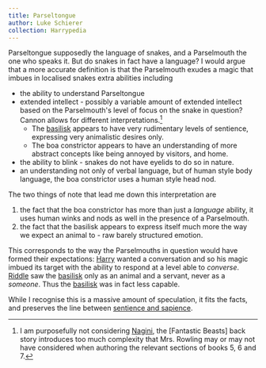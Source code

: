 ```yaml
---
title: Parseltongue
author: Luke Schierer
collection: Harrypedia
---
```


Parseltongue supposedly the language of snakes, and a Parselmouth the one who speaks it. But do snakes in fact have a language? I would argue that a more accurate definition is that the Parselmouth exudes a magic that imbues in localised snakes extra abilities including

- the ability to understand Parseltongue
- extended intellect - possibly a variable amount of extended intellect based on the Parselmouth's level of focus on the snake in question? Cannon allows for different interpretations.[^241109-1]
  - The [basilisk] appears to have very rudimentary levels of sentience, expressing very animalistic desires only.
  - The boa constrictor appears to have an understanding of more abstract concepts like being annoyed by visitors, and home.
- the ability to blink - snakes do not have eyelids to do so in nature.
- an understanding not only of verbal language, but of human style body language, the boa constrictor uses a human style head nod.

The two things of note that lead me down this interpretation are

1. the fact that the boa constrictor has more than just a _language_ ability, it uses human winks and nods as well in the presence of a Parselmouth.
2. the fact that the basilisk appears to express itself much more the way we expect an animal to - raw barely structured emotion.

This corresponds to the way the Parselmouths in question would have formed their expectations: [Harry] wanted a conversation and so his magic imbued its target with the ability to respond at a level able to _converse_. [Riddle] saw the [basilisk] only as an animal and a servant, never as a _someone_. Thus the [basilisk] was in fact less capable.

While I recognise this is a massive amount of speculation, it fits the facts, and preserves the line between [sentience and sapience].

[basilisk]: /harrypedia/animals/basilisk/
[Harry]: /harrypedia/people/potter/harry_james/
[Riddle]: /harrypedia/people/riddle/tom_marvolo/
[sentience and sapience]: /harrypedia/animals/
[Nagini]: /harrypedia/people/nagini/
[Fantatic Beasts]: /harrypedia/fantaticbeasts/

[^241109-1]: I am purposefully not considering [Nagini], the [Fantastic Beasts] back story introduces too much complexity that Mrs. Rowling may or may not have considered when authoring the relevant sections of books 5, 6 and 7.

